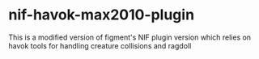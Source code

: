 # nif-havok-max2010-plugin
This is a modified version of figment's NIF plugin version which relies on havok tools for handling creature collisions and ragdoll
